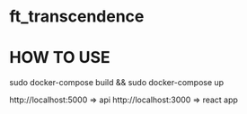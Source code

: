 # ft_transcendence

# HOW TO USE

  sudo docker-compose build && sudo docker-compose up
  
  http://localhost:5000 => api
  http://localhost:3000 => react app
